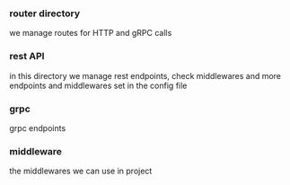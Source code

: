 ### router directory
we manage routes for HTTP and gRPC calls

### rest API
in this directory we manage rest endpoints, check middlewares and more
endpoints and middlewares set in the config file

### grpc
grpc endpoints

### middleware
the middlewares we can use in project